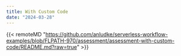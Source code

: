 ```yaml
---
title: With Custom Code
date: "2024-03-28"
---
```


{{< remoteMD "https://github.com/anludke/serverless-workflow-examples/blob/FLPATH-970/assessment/assessment-with-custom-code/README.md?raw=true" >}}
